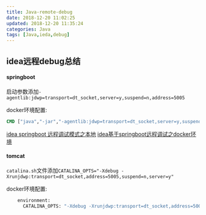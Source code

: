 ```yaml
---
title: Java-remote-debug
date: 2018-12-20 11:02:25
updated: 2018-12-20 11:35:24
categories: Java
tags: [Java,ieda,debug]
---
```


## idea远程debug总结

#### springboot

启动参数添加`-agentlib:jdwp=transport=dt_socket,server=y,suspend=n,address=5005`

docker环境配置:

```dockerfile
CMD ["java","-jar","-agentlib:jdwp=transport=dt_socket,server=y,suspend=n,address=5005","-Dspring.profiles.active=sit","app.jar"]
```

[idea springboot 远程调试模式之本地](https://jingyan.baidu.com/article/4ae03de3ca29393eff9e6b8d.html)
[idea基于springboot远程调试之docker环境](https://jingyan.baidu.com/article/6181c3e0d1f3a8152ef1538d.html)

#### tomcat

`catalina.sh`文件添加`CATALINA_OPTS="-Xdebug -Xrunjdwp:transport=dt_socket,address=5005,suspend=n,server=y"`

docker环境配置:

```dockerfile
    environment:
      CATALINA_OPTS: "-Xdebug -Xrunjdwp:transport=dt_socket,address=5005,suspend=n,server=y"
```



